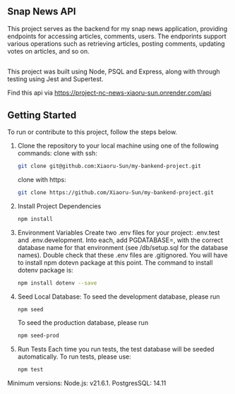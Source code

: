 ##  Snap News API

This project serves as the backend for my snap news application, providing endpoints for accessing articles, comments, users. The endporints support various operations such as retrieving articles, posting comments, updating votes on articles, and so on.

## 
This project was built using Node, PSQL and Express, along with through testing using Jest and Supertest.

Find this api via https://project-nc-news-xiaoru-sun.onrender.com/api

## Getting Started
To run or contribute to this project, follow the steps below.
1. Clone the repository to your local machine using one of the following commands:
   clone with ssh:
   ```sh
   git clone git@github.com:Xiaoru-Sun/my-bankend-project.git
   ```

   clone with https:
   ```sh
   git clone https://github.com/Xiaoru-Sun/my-bankend-project.git
   ```

2. Install Project Dependencies
   ```sh
   npm install
   ```

3. Environment Variables
   Create two .env files for your project: .env.test and .env.development. Into each, add PGDATABASE=, with the correct database name for that environment (see /db/setup.sql for the database names). Double check that these .env files are .gitignored.
   You will have to install npm dotevn package at this point. The command to install dotenv package is:

   ```sh
   npm install dotenv --save
   ```

4. Seed Local Database:
   To seed the development database, please run
   ```sh
   npm seed
   ```
   To seed the production database, please run
   ```sh
   npm seed-prod
   ```

5. Run Tests
   Each time you run tests, the test database will be seeded automatically. To run tests, please use:
   ```sh
   npm test
   ```

Minimum versions: 
   Node.js: v21.6.1.
   PostgresSQL: 14.11
